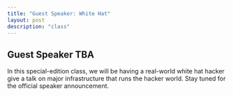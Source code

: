 ```yaml
---
title: "Guest Speaker: White Hat"
layout: post
description: "class"
---
```


## Guest Speaker TBA 
In this special-edition class, we will be having a real-world white hat hacker give a talk on major infrastructure that runs the hacker world.
Stay tuned for the official speaker announcement. 